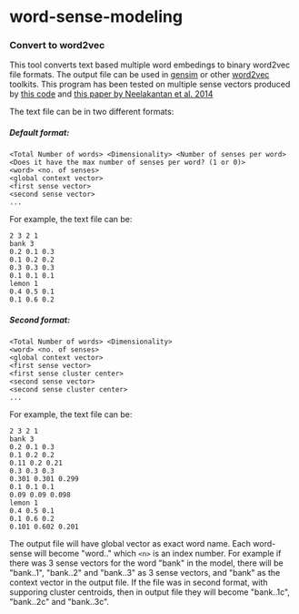 # word-sense-modeling

### Convert to word2vec
This tool converts text based multiple word embedings to binary word2vec file formats. The output file can be used in [gensim](https://radimrehurek.com/gensim/) or other [word2vec](https://code.google.com/p/word2vec/) toolkits. This program has been tested on multiple sense vectors produced by [this code](https://bitbucket.org/jeevan_shankar/multi-sense-skipgram/overview) and [this paper by Neelakantan et al. 2014](https://people.cs.umass.edu/~arvind/emnlp2014.pdf)

The text file can be in two different formats:

##### Default format:
```
<Total Number of words> <Dimensionality> <Number of senses per word> <Does it have the max number of senses per word? (1 or 0)>
<word> <no. of senses>
<global context vector>
<first sense vector>
<second sense vector>
...
```

For example, the text file can be:
```
2 3 2 1
bank 3
0.2 0.1 0.3
0.1 0.2 0.2
0.3 0.3 0.3
0.1 0.1 0.1
lemon 1
0.4 0.5 0.1
0.1 0.6 0.2
```

##### Second format:
```
<Total Number of words> <Dimensionality>
<word> <no. of senses>
<global context vector>
<first sense vector>
<first sense cluster center>
<second sense vector>
<second sense cluster center>
...
```

For example, the text file can be:
```
2 3 2 1
bank 3
0.2 0.1 0.3
0.1 0.2 0.2
0.11 0.2 0.21
0.3 0.3 0.3
0.301 0.301 0.299
0.1 0.1 0.1
0.09 0.09 0.098
lemon 1
0.4 0.5 0.1
0.1 0.6 0.2
0.101 0.602 0.201
```

The output file will have global vector as exact word name. Each word-sense will become "word..<n>" which ```<n>``` is an index number. For example if there was 3 sense vectors for the word "bank" in the model, there will be "bank..1", "bank..2" and "bank..3" as 3 sense vectors, and "bank" as the context vector in the output file. If the file was in second format, with supporing cluster centroids, then in output file they will become "bank..1c", "bank..2c" and "bank..3c".
